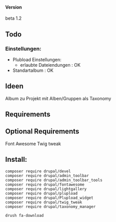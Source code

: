 #### Version
beta 1.2

## Todo


### Einstellungen:
- Plubload Einstellungen:
    - erlaubte Dateiendungen : OK
- Standartalbum : OK


## Ideen
Album zu Projekt
mit Alben/Gruppen als Taxonomy

## Requirements


## Optional Requirements

Font Awesome
Twig tweak




## Install:
```
composer require drupal/devel
composer require drupal/admin_toolbar
composer require drupal/admin_toolbar_tools
composer require drupal/fontawesome
composer require drupal/lightgallery
composer require drupal/plupload
composer require drupal/Plupload_widget
composer require drupal/twig_tweak
composer require drupal/taxonomy_manager

drush fa-download
```
